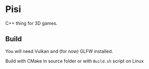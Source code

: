 # Pisi
C++ thing for 3D games.

## Build
You will need Vulkan and (for now) GLFW installed.

Build with CMake in source folder or with `Build.sh` script on Linux
